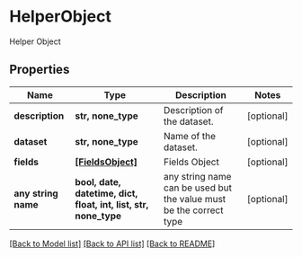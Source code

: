# HelperObject

Helper Object

## Properties
Name | Type | Description | Notes
------------ | ------------- | ------------- | -------------
**description** | **str, none_type** | Description of the dataset. | [optional] 
**dataset** | **str, none_type** | Name of the dataset. | [optional] 
**fields** | [**[FieldsObject]**](FieldsObject.md) | Fields Object | [optional] 
**any string name** | **bool, date, datetime, dict, float, int, list, str, none_type** | any string name can be used but the value must be the correct type | [optional]

[[Back to Model list]](../README.md#documentation-for-models) [[Back to API list]](../README.md#documentation-for-api-endpoints) [[Back to README]](../README.md)


